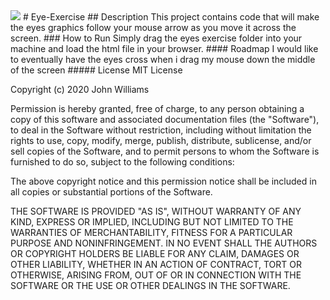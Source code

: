 <html>
   <img src="oneeye.jpg" />
  </html>
# Eye-Exercise
## Description
This project contains code that will make the eyes graphics follow your mouse arrow as you move it across the screen. 
### How to Run
Simply drag the eyes exercise folder into your machine and load the html file in your browser. 
#### Roadmap
I would like to eventually have the eyes cross when i drag my mouse down the middle of the screen
##### License
MIT License

Copyright (c) 2020 John Williams

Permission is hereby granted, free of charge, to any person obtaining a copy
of this software and associated documentation files (the "Software"), to deal
in the Software without restriction, including without limitation the rights
to use, copy, modify, merge, publish, distribute, sublicense, and/or sell
copies of the Software, and to permit persons to whom the Software is
furnished to do so, subject to the following conditions:

The above copyright notice and this permission notice shall be included in all
copies or substantial portions of the Software.

THE SOFTWARE IS PROVIDED "AS IS", WITHOUT WARRANTY OF ANY KIND, EXPRESS OR
IMPLIED, INCLUDING BUT NOT LIMITED TO THE WARRANTIES OF MERCHANTABILITY,
FITNESS FOR A PARTICULAR PURPOSE AND NONINFRINGEMENT. IN NO EVENT SHALL THE
AUTHORS OR COPYRIGHT HOLDERS BE LIABLE FOR ANY CLAIM, DAMAGES OR OTHER
LIABILITY, WHETHER IN AN ACTION OF CONTRACT, TORT OR OTHERWISE, ARISING FROM,
OUT OF OR IN CONNECTION WITH THE SOFTWARE OR THE USE OR OTHER DEALINGS IN THE
SOFTWARE.
